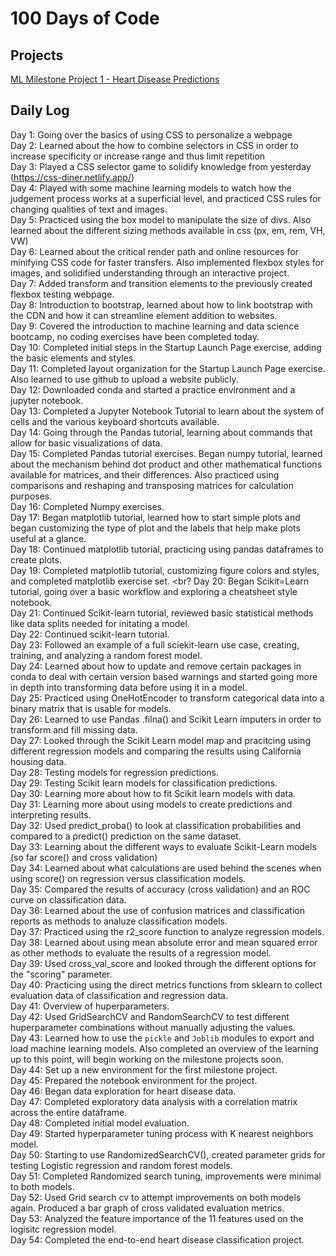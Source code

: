 # 100 Days of Code 

## Projects
<a href = "https://github.com/SleepyKumiho/100DayChallenge/tree/main/ML%20and%20Data%20Science/Milestone%20Project%201">ML Milestone Project 1 - Heart Disease Predictions</a>

## Daily Log
Day 1: Going over the basics of using CSS to personalize a webpage  <br>
Day 2: Learned about the how to combine selectors in CSS in order to increase specificity or increase range and thus limit repetition <br>
Day 3: Played a CSS selector game to solidify knowledge from yesterday (https://css-diner.netlify.app/) <br>
Day 4: Played with some machine learning models to watch how the judgement process works at a superficial level, and practiced CSS rules for changing qualities of text and images. <br>
Day 5: Practiced using the box model to manipulate the size of divs. Also learned about the different sizing methods available in css (px, em, rem, VH, VW) <br>
Day 6: Learned about the critical render path and online resources for minifying CSS code for faster transfers. Also implemented flexbox styles for images, and solidified understanding through an interactive project. <br>
Day 7: Added transform and transition elements to the previously created flexbox testing webpage. <br>
Day 8: Introduction to bootstrap, learned about how to link bootstrap with the CDN and how it can streamline element addition to websites. <br>
Day 9: Covered the introduction to machine learning and data science bootcamp, no coding exercises have been completed today. <br>
Day 10: Completed initial steps in the Startup Launch Page exercise, adding the basic elements and styles. <br>
Day 11: Completed layout organization for the Startup Launch Page exercise. Also learned to use github to upload a website publicly. <br>
Day 12: Downloaded conda and started a practice environment and a jupyter notebook. <br>
Day 13: Completed a Jupyter Notebook Tutorial to learn about the system of cells and the various keyboard shortcuts available. <br>
Day 14: Going through the Pandas tutorial, learning about commands that allow for basic visualizations of data. <br>
Day 15: Completed Pandas tutorial exercises. Began numpy tutorial, learned about the mechanism behind dot product and other mathematical functions available for matrices, and their differences. Also practiced using comparisons and reshaping and transposing matrices for calculation purposes. <br>
Day 16: Completed Numpy exercises. <br>
Day 17: Began matplotlib tutorial, learned how to start simple plots and began customizing the type of plot and the labels that help make plots useful at a glance. <br>
Day 18: Continued matplotlib tutorial, practicing using pandas dataframes to create plots. <br>
Day 19: Completed matplotlib tutorial, customizing figure colors and styles, and completed matplotlib exercise set. <br?
Day 20: Began Scikit=Learn tutorial, going over a basic workflow and exploring a cheatsheet style notebook. <br>
Day 21: Continued Scikit-learn tutorial, reviewed basic statistical methods like data splits needed for initating a model. <br>
Day 22: Continued scikit-learn tutorial. <br>
Day 23: Followed an example of a full sciekit-learn use case, creating, training, and analyzing a random forest model. <br>
Day 24: Learned about how to update and remove certain packages in conda to deal with certain version based warnings and started going more in depth into transforming data before using it in a model. <br>
Day 25: Practiced using OneHotEncoder to transform categorical data into a binary matrix that is usable for models. <br>
Day 26: Learned to use Pandas .filna() and Scikit Learn imputers in order to transform and fill missing data. <br>
Day 27: Looked through the Scikit Learn model map and pracitcing using different regression models and comparing the results using California housing data. <br>
Day 28: Testing models for regression predictions. <br>
Day 29: Testing Scikit learn models for classification predictions. <br>
Day 30: Learning more about how to fit Scikit learn models with data. <br>
Day 31: Learning more about using models to create predictions and interpreting results. <br>
Day 32: Used predict_proba() to look at classification probabilities and compared to a predict() prediction on the same dataset. <br>
Day 33: Learning about the different ways to evaluate Scikit-Learn models (so far score() and cross validation) <br>
Day 34: Learned about what calculations are used behind the scenes when using score() on regression versus classification models. <br>
Day 35: Compared the results of accuracy (cross validation) and an ROC curve on classification data. <br>
Day 36: Learned about the use of confusion matrices and classification reports as methods to analuze classification models. <br>
Day 37: Practiced using the r2_score function to analyze regression models. <br>
Day 38: Learned about using mean absolute error and mean squared error as other methods to evaluate the results of a regression model. <br>
Day 39: Used cross_val_score and looked through the different options for the "scoring" parameter. <br>
Day 40: Practicing using the direct metrics functions from sklearn to collect evaluation data of classification and regression data. <br>
Day 41: Overview of huperparameters. <br>
Day 42: Used GridSearchCV and RandomSearchCV to test different huperparameter combinations without manually adjusting the values. <br>
Day 43: Learned how to use the `pickle` and `Joblib` modules to export and load machine learning models. Also completed an overview of the learning up to this point, will begin working on the milestone projects soon. <br>
Day 44: Set up a new environment for the first milestone project. <br>
Day 45: Prepared the notebook environment for the project. <br>
Day 46: Began data exploration for heart disease data. <br>
Day 47: Completed exploratory data analysis with a correlation matrix across the entire dataframe. <br>
Day 48: Completed initial model evaluation. <br>
Day 49: Started hyperparameter tuning process with K nearest neighbors model. <br>
Day 50: Starting to use RandomizedSearchCV(), created parameter grids for testing Logistic regression and random forest models. <br>
Day 51: Completed Randomized search tuning, improvements were minimal to both models. <br>
Day 52: Used Grid search cv to attempt improvements on both models again. Produced a bar graph of cross validated evaluation metrics. <br>
Day 53: Analyzed the feature importance of the 11 features used on the logisitc regression model. <br>
Day 54: Completed the end-to-end heart disease classification project. <br>
